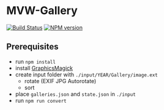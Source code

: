 # MVW-Gallery

[![Build Status](https://travis-ci.com/Tiliavir/mvw-gallery.svg?branch=master)](https://travis-ci.com/tiliavir/mvw-gallery)
[![NPM version](https://img.shields.io/npm/v/mvw-gallery.svg?style=flat)](https://www.npmjs.com/package/mvw-gallery)

## Prerequisites
- run `npm install`
- install [GraphicsMagick](http://www.graphicsmagick.org/)
- create input folder with `./input/YEAR/Gallery/image.ext`
  - rotate (EXIF JPG Autorotate)
  - sort
- place `galleries.json` and `state.json` in `./input`
- run `npm run convert`
